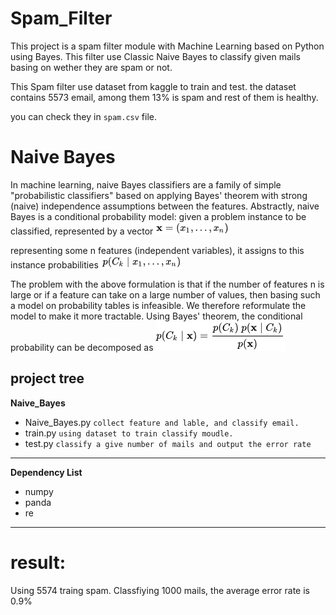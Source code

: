 # Spam_Filter
This project is a spam filter module with Machine Learning based on Python using Bayes. This filter use Classic Naive Bayes to classify given mails basing on wether they are spam or not.

This Spam filter use dataset from kaggle to train and test. the dataset contains 5573 email, among them 13% is spam and rest of them is healthy.

you can check they in ``spam.csv`` file.
# Naive Bayes
In machine learning, naive Bayes classifiers are a family of simple "probabilistic classifiers" based on applying Bayes' theorem with strong (naive) independence assumptions between the features.
Abstractly, naive Bayes is a conditional probability model: given a problem instance to be classified, represented by a vector 
![Aaron Swartz](https://github.com/wruochao19/Hello-world/raw/master/1.png)
 
 representing some n features (independent variables), it assigns to this instance probabilities 
![Aaron Swartz](https://github.com/wruochao19/Hello-world/raw/master/2.png)

The problem with the above formulation is that if the number of features n is large or if a feature can take on a large number of values, then basing such a model on probability tables is infeasible. We therefore reformulate the model to make it more tractable. Using Bayes' theorem, the conditional probability can be decomposed as 
![Aaron Swartz](https://github.com/wruochao19/Hello-world/raw/master/4.png)

**project tree**
----------------
**Naive_Bayes**
 * Naive_Bayes.py ``collect feature and lable, and classify email.``
 * train.py ``using dataset to train classify moudle.``
 * test.py ``classify a give number of mails and output the error rate``
----------------
**Dependency List**
 * numpy
 * panda
 * re
----------------
# result:
Using 5574 traing spam. Classfiying 1000 mails, the average error rate is 0.9%
